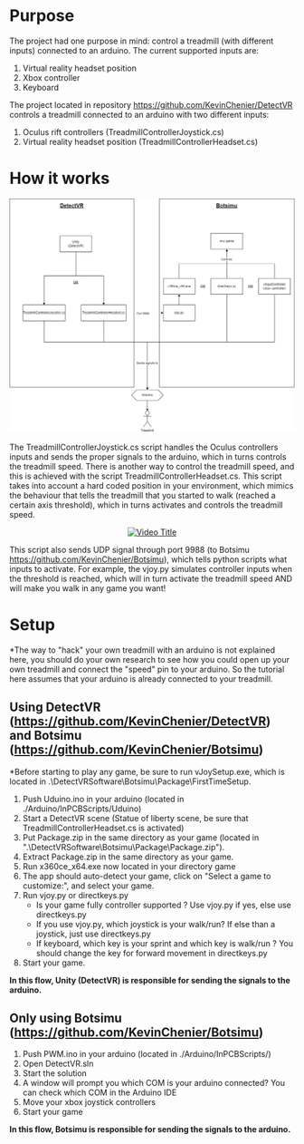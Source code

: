 # Purpose

The project had one purpose in mind: control a treadmill (with different inputs) connected to an arduino. The current supported inputs are:

1. Virtual reality headset position
2. Xbox controller
3. Keyboard

The project located in repository https://github.com/KevinChenier/DetectVR controls a treadmill connected to an arduino with two different inputs:

1. Oculus rift controllers (TreadmillControllerJoystick.cs)
2. Virtual reality headset position (TreadmillControllerHeadset.cs)

# How it works

![Framework](Framework.png)

The TreadmillControllerJoystick.cs script handles the Oculus controllers inputs and sends the proper signals to the arduino, which in turns controls the treadmill speed. There is another way to control the treadmill speed, and this is achieved with the script TreadmillControllerHeadset.cs. This script takes into account a hard coded position in your environment, which mimics the behaviour that tells the treadmill that you started to walk (reached a certain axis threshold), which in turns activates and controls the treadmill speed. 

<p align="center">
  <a href="https://www.youtube.com/watch?v=jrWZ1fRFuAE">
    <img src="https://img.youtube.com/vi/jrWZ1fRFuAE/0.jpg" alt="Video Title">
  </a>
</p>

This script also sends UDP signal through port 9988 (to Botsimu https://github.com/KevinChenier/Botsimu), which tells python scripts what inputs to activate. For example, the vjoy.py simulates controller inputs when the threshold is reached, which will in turn activate the treadmill speed AND will make you walk in any game you want!

# Setup

*The way to "hack" your own treadmill with an arduino is not explained here, you should do your own research to see how you could open up your own treadmill and connect the "speed" pin to your arduino. So the tutorial here assumes that your arduino is already connected to your treadmill.

## Using DetectVR (https://github.com/KevinChenier/DetectVR) and Botsimu (https://github.com/KevinChenier/Botsimu)

*Before starting to play any game, be sure to run vJoySetup.exe, which is located in .\DetectVRSoftware\Botsimu\Package\FirstTimeSetup.

1. Push Uduino.ino in your arduino (located in ./Arduino/InPCBScripts/Uduino)
2. Start a DetectVR scene (Statue of liberty scene, be sure that TreadmillControllerHeadset.cs is activated)
3. Put Package.zip in the same directory as your game (located in ".\DetectVRSoftware\Botsimu\Package\Package.zip").
4. Extract Package.zip in the same directory as your game.
5. Run x360ce_x64.exe now located in your directory game
6. The app should auto-detect your game, click on "Select a game to customize:", and select your game.
7. Run vjoy.py or directkeys.py
    - Is your game fully controller supported ? Use vjoy.py if yes, else use directkeys.py
    - If you use vjoy.py, which joystick is your walk/run? If else than a joystick, just use directkeys.py
    - If keyboard, which key is your sprint and which key is walk/run ? You should change the key for forward movement in directkeys.py
8. Start your game. 

**In this flow, Unity (DetectVR) is responsible for sending the signals to the arduino.**

## Only using Botsimu (https://github.com/KevinChenier/Botsimu)

1. Push PWM.ino in your arduino (located in ./Arduino/InPCBScripts/)
1. Open DetectVR.sln
2. Start the solution
3. A window will prompt you which COM is your arduino connected? You can check which COM in the Arduino IDE
4. Move your xbox joystick controllers
5. Start your game

**In this flow, Botsimu is responsible for sending the signals to the arduino.**